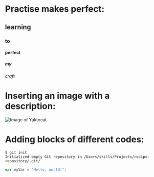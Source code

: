 # Practise makes perfect:

## learning

### to 

#### perfect 

##### my 

###### craft

# Inserting an image with a description:

![Image of Yaktocat](https://octodex.github.com/images/yaktocat.png) 

# Adding blocks of different codes:

```
$ git init
Initialized empty Git repository in /Users/skills/Projects/recipe-repository/.git/
```
``` javascript
var myVar = "Hello, world!";
```
